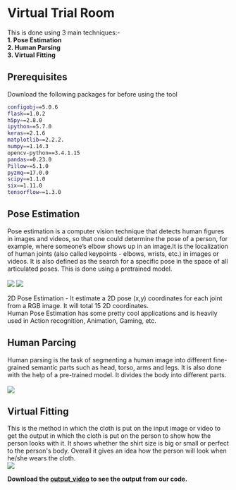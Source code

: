 # Virtual Trial Room
This is done using  3 main techniques:- <br>
<b>1. Pose Estimation<br>
2. Human Parsing<br>
3. Virtual Fitting<br>
</b>

## Prerequisites
Download the following packages for before using the tool
```bash
configobj==5.0.6
flask==1.0.2
h5py==2.8.0
ipython==5.7.0
keras==2.1.6
matplotlib==2.2.2.
numpy==1.14.3
opencv-python==3.4.1.15
pandas==0.23.0
Pillow==5.1.0
pyzmq==17.0.0
scipy==1.1.0
six==1.11.0
tensorflow==1.3.0
```

## Pose Estimation 
Pose estimation is a computer vision technique that detects human figures in images and videos, 
so that one could determine the pose of a person, for example, where someone’s elbow shows up in an image.It is the localization of human joints (also called keypoints - elbows, wrists, etc.)
in images or videos. It is also defined as the search for a specific pose in the space of all articulated poses.
This is done using a pretrained model. <br><br>
<img src="https://github.com/bislara/Virtual-Trial-Room/blob/master/trial%20room/readme_images/1.PNG" >
<img src="https://github.com/bislara/Virtual-Trial-Room/blob/master/trial%20room/readme_images/result1.png">

2D Pose Estimation - It estimate a 2D pose (x,y) coordinates for each joint from a RGB image. It will total 15 2D coordinates.<br>
Human Pose Estimation has some pretty cool applications and is heavily used in Action recognition, Animation, Gaming, etc.

## Human Parcing
Human parsing is the task of segmenting a human image into different fine-grained semantic parts such as head, torso, arms and legs.
It is also done with the help of a pre-trained model. It divides the body into different parts.
<br>
<br>
<img src="https://github.com/bislara/Virtual-Trial-Room/blob/master/trial%20room/readme_images/example_person_vis1.png">

## Virtual Fitting
This is the method in which the cloth is put on the input image or video to get the output in
which the cloth is put on the person to show how the person looks with it. It shows whether the shirt size is 
big or small or perfect to the person's body. Overall it gives an idea how the person will look when he/she wears the cloth. <br>
<img src="https://github.com/bislara/Virtual-Trial-Room/blob/master/trial%20room/readme_images/2.PNG"><br>

<b>Download the [output_video](https://github.com/bislara/Virtual-Trial-Room/blob/master/trial%20room/output_video.mp4) to see the output from our code.</b>
